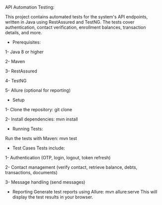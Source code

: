 API Automation Testing:

This project contains automated tests for the system's API endpoints, written in Java using RestAssured and TestNG. The tests cover authentication, contact verification, enrollment balances, transaction details, and more.

* Prerequisites:

1- Java 8 or higher

2- Maven

3- RestAssured

4- TestNG

5- Allure (optional for reporting)

* Setup

1- Clone the repository: git clone <repository-url>

2- Install dependencies: mvn install

* Running Tests: 

Run the tests with Maven: mvn test

* Test Cases
Tests include:

1- Authentication (OTP, login, logout, token refresh)

2- Contact management (verify contact, retrieve balance, debts, transactions, documents)

3- Message handling (send messages)

* Reporting
Generate test reports using Allure: mvn allure:serve
This will display the test results in your browser.

